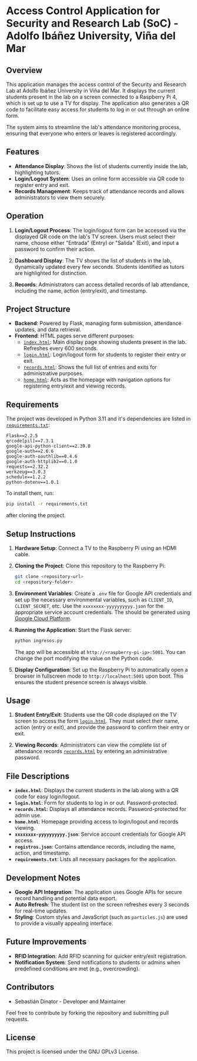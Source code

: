 # Access Control Application for Security and Research Lab (SoC) - Adolfo Ibáñez University, Viña del Mar

## Overview

This application manages the access control of the Security and Research Lab at Adolfo Ibáñez University in Viña del Mar. It displays the current students present in the lab on a screen connected to a Raspberry Pi 4, which is set up to use a TV for display. The application also generates a QR code to facilitate easy access for students to log in or out through an online form.

The system aims to streamline the lab's attendance monitoring process, ensuring that everyone who enters or leaves is registered accordingly.

## Features

- **Attendance Display**: Shows the list of students currently inside the lab, highlighting tutors.
- **Login/Logout System**: Uses an online form accessible via QR code to register entry and exit.
- **Records Management**: Keeps track of attendance records and allows administrators to view them securely.

## Operation

1. **Login/Logout Process**: The login/logout form can be accessed via the displayed QR code on the lab's TV screen. Users must select their name, choose either "Entrada" (Entry) or "Salida" (Exit), and input a password to confirm their action.

2. **Dashboard Display**: The TV shows the list of students in the lab, dynamically updated every few seconds. Students identified as tutors are highlighted for distinction.

3. **Records**: Administrators can access detailed records of lab attendance, including the name, action (entry/exit), and timestamp.

## Project Structure

- **Backend**: Powered by Flask, managing form submission, attendance updates, and data retrieval.
- **Frontend**: HTML pages serve different purposes:
  - [`index.html`](index.html): Main display page showing students present in the lab. Refreshes every 600 seconds.
  - [`login.html`](login.html): Login/logout form for students to register their entry or exit.
  - [`records.html`](records.html): Shows the full list of entries and exits for administrative purposes.
  - [`home.html`](home.html): Acts as the homepage with navigation options for registering entry/exit and viewing records.

## Requirements

The project was developed in Python 3.11 and it's dependencies are listed in [`requirements.txt`](requirements.txt):

```
Flask==2.2.5
qrcode[pil]==7.3.1
google-api-python-client==2.39.0
google-auth==2.6.6
google-auth-oauthlib==0.4.6
google-auth-httplib2==0.1.0
requests==2.32.2
werkzeug==3.0.3
schedule==1.2.2
python-dotenv==1.0.1
```

To install them, run:

```bash
pip install -r requirements.txt
```
after cloning the project.

## Setup Instructions

1. **Hardware Setup**: Connect a TV to the Raspberry Pi using an HDMI cable.

2. **Cloning the Project**: Clone this repository to the Raspberry Pi:

   ```bash
   git clone <repository-url>
   cd <repository-folder>
   ```

3. **Environment Variables**: Create a `.env` file for Google API credentials and set up the necessary environmental variables, such as `CLIENT_ID`, `CLIENT_SECRET`, etc. Use the `xxxxxxxx-yyyyyyyyyy.json` for the appropriate service account credentials. The should be generated using [Google Cloud Platform](https://console.cloud.google.com/).

4. **Running the Application**: Start the Flask server:

   ```bash
   python ingresos.py
   ```

   The app will be accessible at `http://<raspberry-pi-ip>:5001`. You can change the port modifying the value on the Python code.

5. **Display Configuration**: Set up the Raspberry Pi to automatically open a browser in fullscreen mode to `http://localhost:5001` upon boot. This ensures the student presence screen is always visible.

## Usage

1. **Student Entry/Exit**: Students use the QR code displayed on the TV screen to access the form [`login.html`](login.html). They must select their name, action (entry or exit), and provide the password to confirm their entry or exit.

2. **Viewing Records**: Administrators can view the complete list of attendance records [`records.html`](records.html) by entering an administrative password.

## File Descriptions

- **`index.html`**: Displays the current students in the lab along with a QR code for easy login/logout.
- **`login.html`**: Form for students to log in or out. Password-protected.
- **`records.html`**: Displays all attendance records. Password-protected for admin use.
- **`home.html`**: Homepage providing access to login/logout and records viewing.
- **`xxxxxxxx-yyyyyyyyyy.json`**: Service account credentials for Google API access.
- **`registros.json`**: Contains attendance records, including the name, action, and timestamp.
- **`requirements.txt`**: Lists all necessary packages for the application.

## Development Notes

- **Google API Integration**: The application uses Google APIs for secure record handling and potential data export.
- **Auto Refresh**: The student list on the screen refreshes every 3 seconds for real-time updates.
- **Styling**: Custom styles and JavaScript (such as `particles.js`) are used to provide a visually appealing interface.

## Future Improvements

- **RFID Integration**: Add RFID scanning for quicker entry/exit registration.
- **Notification System**: Send notifications to students or admins when predefined conditions are met (e.g., overcrowding).

## Contributors

- Sebastián Dinator - Developer and Maintainer

Feel free to contribute by forking the repository and submitting pull requests.

## License

This project is licensed under the GNU GPLv3 License.
